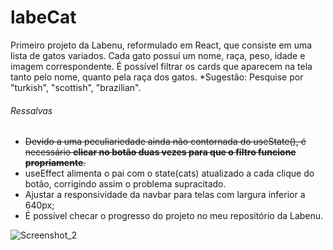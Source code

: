 # labeCat

Primeiro projeto da Labenu, reformulado em React, que consiste em uma lista de gatos variados.
Cada gato possui um nome, raça, peso, idade e imagem correspondente.
É possível filtrar os cards que aparecem na tela tanto pelo nome, quanto pela raça dos gatos.
\*Sugestão: Pesquise por "turkish", "scottish", "brazilian".

###### Ressalvas

- ~~Devido a uma peculiariedade ainda não contornada do useState(), é necessário **clicar no botão duas vezes para que o filtro funcione propriamente**.~~
- useEffect alimenta o pai com o state(cats) atualizado a cada clique do botão, corrigindo assim o problema supracitado.
- Ajustar a responsividade da navbar para telas com largura inferior a 640px;
- É possível checar o progresso do projeto no meu repositório da Labenu.

![Screenshot_2](https://user-images.githubusercontent.com/76884730/213822302-3ffc7a91-d181-42c2-9534-4f8c055aa92b.png)
